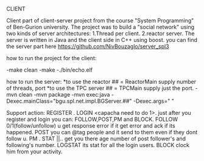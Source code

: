 
CLIENT

Client part of client-server project from the course "System Programming" of Ben-Gurion university.
The project was to build a "social network" using two kinds of server architectures:
1.Thread per client.
2.reactor server.
The server is written in Java and the client side in C++ using boost.
you can find the server part here https://github.com/NivBouzaglo/server_spl3

how to run the project for the client:

-make clean
-make
-./bin/echo.elf <ip> <port>

how to run the server:
*to use the reactor ## = ReactorMain supply number of threads, port
*to use the TPC server ## = TPCMain supply just the port.
-mvn clean
-mvn package
-mvn exec:java -Dexec.mainClass="bgu.spl.net.impl.BGServer.##" -Dexec.args="<number of threads in the reactor> <port>"

Support action:
REGISTER <username> <password> <birth dd-mm-yyyy>.
LOGIN <username> <password> <capacha need to do 1>.
just after you register and login you can: FOLLOW,POST,PM and BLOCK.
FOLLOW 0/1(follow/unfollow) <username> u get response error if it get error and ack if its happened.
POST <content> you can @tag people and it send to them even if they dont follow u.
PM <username> <content>.
STAT <username1>|<username2>|.. get you there age number of post follower's and following's number.
LOGSTAT its stat for all the login users.
BLOCK <username> clock him from your activity.
